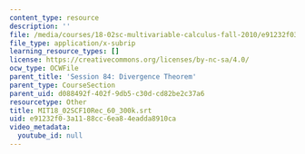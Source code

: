```yaml
---
content_type: resource
description: ''
file: /media/courses/18-02sc-multivariable-calculus-fall-2010/e91232f03a1188cc6ea84eadda8910ca_MIT18_02SCF10Rec_60_300k.srt
file_type: application/x-subrip
learning_resource_types: []
license: https://creativecommons.org/licenses/by-nc-sa/4.0/
ocw_type: OCWFile
parent_title: 'Session 84: Divergence Theorem'
parent_type: CourseSection
parent_uid: d088492f-402f-9db5-c30d-cd82be2c37a6
resourcetype: Other
title: MIT18_02SCF10Rec_60_300k.srt
uid: e91232f0-3a11-88cc-6ea8-4eadda8910ca
video_metadata:
  youtube_id: null
---
```


